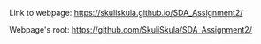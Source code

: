 Link to webpage: https://skuliskula.github.io/SDA_Assignment2/

Webpage's root: https://github.com/SkuliSkula/SDA_Assignment2/
